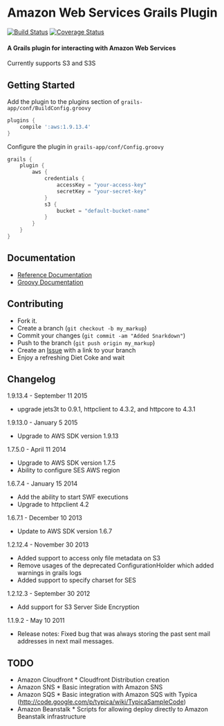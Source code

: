# Amazon Web Services Grails Plugin
[![Build Status](https://travis-ci.org/grails-aws/grails-aws.png?branch=master)][travis]
[![Coverage Status](https://coveralls.io/repos/grails-aws/grails-aws/badge.svg?branch=master&service=github)](https://coveralls.io/github/grails-aws/grails-aws?branch=master)


[travis]: https://travis-ci.org/grails-aws/grails-aws

#### A Grails plugin for interacting with Amazon Web Services
Currently supports S3 and S3S

## Getting Started

Add the plugin to the plugins section of `grails-app/conf/BuildConfig.groovy`
```groovy
plugins {
    compile ':aws:1.9.13.4'
}
```

Configure the plugin in `grails-app/conf/Config.groovy`
```groovy
grails {
    plugin {
        aws {
            credentials {
                accessKey = "your-access-key"
                secretKey = "your-secret-key"
            }
            s3 {
                bucket = "default-bucket-name"
            }
        }
    }
}
```

## Documentation

* [Reference Documentation](http://grails-aws.github.io/grails-aws/1.7.5.0/)
* [Groovy Documentation](http://grails-aws.github.io/grails-aws/1.7.5.0/gapi/)


## Contributing

- Fork it.
- Create a branch (`git checkout -b my_markup`)
- Commit your changes (`git commit -am "Added Snarkdown"`)
- Push to the branch (`git push origin my_markup`)
- Create an [Issue](issues/new) with a link to your branch
- Enjoy a refreshing Diet Coke and wait


## Changelog

1.9.13.4 - September 11 2015
* upgrade jets3t to 0.9.1, httpclient to 4.3.2, and httpcore to 4.3.1

1.9.13.0 - January 5 2015
* Upgrade to AWS SDK version 1.9.13

1.7.5.0 - April 11 2014
* Upgrade to AWS SDK version 1.7.5
* Ability to configure SES AWS region

1.6.7.4 - January 15 2014
* Add the ability to start SWF executions
* Upgrade to httpclient 4.2

1.6.7.1 - December 10 2013
* Update to AWS SDK version 1.6.7

1.2.12.4 - November 30 2013
* Added support to access only file metadata on S3
* Remove usages of the deprecated ConfigurationHolder which added warnings in grails logs
* Added support to specify charset for SES

1.2.12.3 - September 30 2012
* Add support for S3 Server Side Encryption

1.1.9.2 - May 10 2011
* Release notes: Fixed bug that was always storing the past sent mail addresses in next mail messages.


## TODO

- Amazon Cloudfront * Cloudfront Distribution creation
- Amazon SNS * Basic integration with Amazon SNS
- Amazon SQS * Basic integration with Amazon SQS with Typica (http://code.google.com/p/typica/wiki/TypicaSampleCode)
- Amazon Beanstalk * Scripts for allowing deploy directly to Amazon Beanstalk infrastructure
